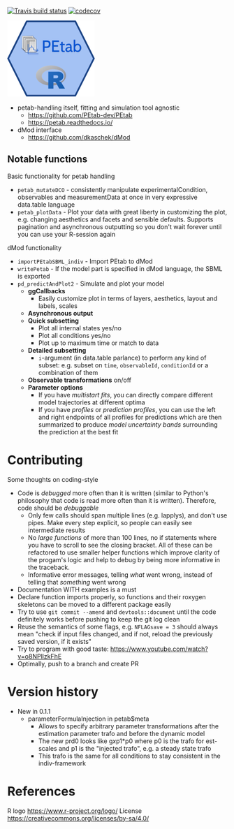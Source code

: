 <!-- badges: start -->
[![Travis build status](https://travis-ci.com/dlill/petab.svg?branch=main)](https://travis-ci.com/dlill/petab)
[![codecov](https://codecov.io/gh/dlill/petab/branch/main/graph/badge.svg?token=HBQ0ERVEOK)](https://codecov.io/gh/dlill/petab)
<!-- badges: end -->
  
![Petab for R Logo](docs/petabLogoSmall.png "Petab for R Logo")

* petab-handling itself, fitting and simulation tool agnostic
    * https://github.com/PEtab-dev/PEtab
    * https://petab.readthedocs.io/
* dMod interface
    * https://github.com/dkaschek/dMod

## Notable functions

Basic functionality for petab handling

* `petab_mutateDCO` - consistently manipulate experimentalCondition, observables and measurementData at once in very expressive data.table language
* `petab_plotData`  - Plot your data with great liberty in customizing the plot, e.g. changing aesthetics and facets and sensible defaults. Supports pagination and asynchronous outputting so you don't wait forever until you can use your R-session again

dMod functionality

* `importPEtabSBML_indiv` - Import PEtab to dMod
* `writePetab` - If the model part is specified in dMod language, the SBML is exported
* `pd_predictAndPlot2` - Simulate and plot your model
    * **ggCallbacks** 
        * Easily customize plot in terms of layers, aesthetics, layout and labels, scales
    * **Asynchronous output**
    * **Quick subsetting**
        * Plot all internal states yes/no
        * Plot all conditions yes/no
        * Plot up to maximum time or match to data
    * **Detailed subsetting**
        * `i`-argument (in data.table parlance) to perform any kind of subset: e.g. subset on `time`, `observableId`, `conditionId` or a combination of them
    * **Observable transformations** on/off
    * **Parameter options**
        * If you have *multistart fits*, you can directly compare different model trajectories at different optima
        * If you have *profiles* or *prediction profiles*, you can use the left and right endpoints of all profiles for predictions which are then summarized to produce *model uncertainty bands* surrounding the prediction at the best fit

# Contributing

Some thoughts on coding-style

* Code is *debugged* more often than it is written (similar to Python's philosophy that code is read more often than it is written). Therefore, code should be *debuggable*
    * Only few calls should span multiple lines (e.g. lapplys), and don't use pipes. Make every step explicit, so people can easily see intermediate results
    * No *large functions* of more than 100 lines, no if statements where you have to scroll to see the closing bracket. All of these can be refactored to use smaller helper functions which improve clarity of the progam's logic and help to debug by being more informative in the traceback.
    * Informative error messages, telling *what* went wrong, instead of telling that *something* went wrong
* Documentation WITH examples is a must
* Declare function imports properly, so functions and their roxygen skeletons can be moved to a different package easily
* Try to use `git commit --amend` and `devtools::document` until the code definitely works before pushing to keep the git log clean
* Reuse the semantics of some flags, e.g. `NFLAGsave = 3` should always mean "check if input files changed, and if not, reload the previously saved version, if it exists"
* Try to program with good taste: https://www.youtube.com/watch?v=o8NPllzkFhE
* Optimally, push to a branch and create PR


# Version history

* New in 0.1.1
    * parameterFormulaInjection in petab$meta 
        * Allows to specify arbitrary parameter transformations after the estimation parameter trafo and before the dynamic model
        * The new prd0 looks like g*x*p1*p0 where p0 is the trafo for est-scales and p1 is the "injected trafo", e.g. a steady state trafo
        * This trafo is the same for all conditions to stay consistent in the indiv-framework

# References 

R logo https://www.r-project.org/logo/ License https://creativecommons.org/licenses/by-sa/4.0/
